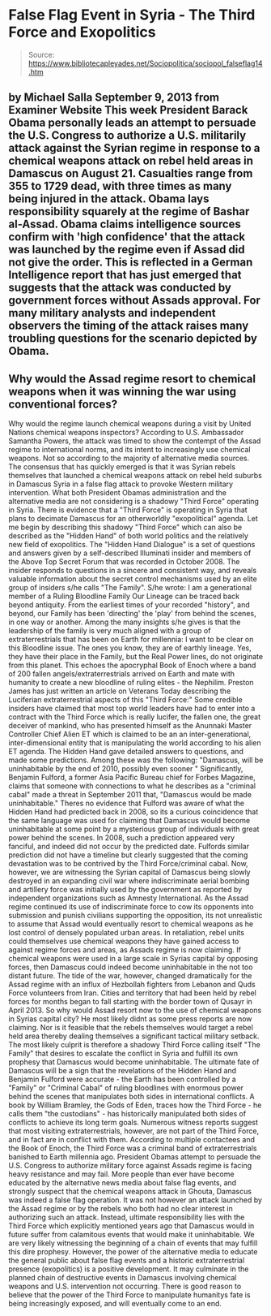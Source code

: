 # False Flag Event in Syria - The Third Force and Exopolitics

> Source: https://www.bibliotecapleyades.net/Sociopolitica/sociopol_falseflag14.htm

by Michael Salla
September 9, 2013
from
Examiner Website
This week President
Barack Obama personally
leads an attempt to persuade the U.S. Congress to authorize a U.S.
militarily attack against the Syrian regime in response to a chemical
weapons attack on rebel held areas in Damascus on August 21.
Casualties range from 355 to 1729 dead,
with three times as many being injured in the attack.
Obama lays
responsibility squarely at the regime of Bashar al-Assad. Obama claims intelligence sources confirm with
'high confidence' that the attack was launched by the regime even if Assad
did not give the order.
This is reflected in a
German Intelligence report that has just
emerged that suggests that the attack was conducted by government forces
without Assads approval.
For many military analysts and independent
observers the timing of the attack raises many troubling questions for the
scenario depicted by Obama.
-
Why would the Assad regime resort to chemical
weapons when it was winning the war using conventional forces?
-
Why
would the regime launch chemical weapons during a visit by United Nations
chemical weapons inspectors?
According to U.S.
Ambassador Samantha
Powers, the attack was timed to show the contempt of the
Assad regime to international norms, and its intent to increasingly use
chemical weapons.
Not so according to the majority of alternative
media sources.
The consensus that has quickly emerged is that it was
Syrian rebels themselves
that launched a
chemical weapons attack on rebel held suburbs in Damascus Syria in a false
flag attack to provoke Western military intervention.
What both President
Obamas administration and the alternative media are not considering is a
shadowy "Third Force" operating in Syria.
There is evidence that a "Third Force" is
operating in Syria that plans to decimate Damascus for an otherworldly "exopolitical"
agenda.
Let me begin by describing this shadowy "Third
Force" which can also be described as the "Hidden Hand" of both world
politics and the relatively new field of exopolitics.
The "Hidden
Hand Dialogue" is a set of questions and answers given by a
self-described Illuminati insider and members of the
Above Top Secret Forum that was recorded in October 2008.
The insider responds to questions in a sincere
and consistent way, and reveals valuable information about the secret
control mechanisms used by an elite group of insiders s/he calls "The
Family".
S/he wrote:
I am a generational member of a Ruling
Bloodline Family
Our Lineage can be traced back beyond antiquity. From
the earliest times of your recorded "history", and beyond, our Family
has been 'directing' the 'play' from behind the scenes, in one way or
another.
Among the many insights s/he gives is that the
leadership of the family is very much aligned with a
group of extraterrestrials that has been on Earth for millennia:
I want to be clear on this Bloodline issue.
The ones you know, they are of earthly lineage. Yes, they have their
place in the Family, but the Real Power lines, do not originate from
this planet.
This echoes the apocryphal
Book of Enoch where a band of 200 fallen
angels/extraterrestrials arrived on Earth and mate with humanity to create a
new bloodline of ruling elites - the Nephilim.
Preston James has just written
an article on Veterans Today describing the Luciferian extraterrestrial
aspects of this "Third Force:"
Some credible insiders have claimed that
most top world leaders have had to enter into a contract with the Third
Force which is really lucifer, the fallen one, the great deceiver of
mankind, who has presented himself as
the Anunnaki Master Controller
Chief Alien ET which is claimed to be an an inter-generational,
inter-dimensional entity that is manipulating the world according to his
alien ET agenda.
The Hidden Hand gave detailed answers to
questions, and made some predictions.
Among these was
the following:
"Damascus, will be uninhabitable by the end
of 2010, possibly even sooner
"
Significantly,
Benjamin Fulford, a former Asia Pacific Bureau chief for
Forbes Magazine, claims that someone with connections to what he describes
as a "criminal cabal"
made a threat in September 2011 that,
"Damascus would be made uninhabitable."
Theres no evidence that Fulford was aware of
what the Hidden Hand had predicted back in 2008, so its a curious
coincidence that the same language was used for claiming that Damascus would
become uninhabitable at some point by a mysterious group of individuals with
great power behind the scenes.
In 2008, such a prediction appeared very
fanciful, and indeed did not occur by the predicted date. Fulfords similar
prediction did not have a timeline but clearly suggested that the coming
devastation was to be contrived by the Third Force/criminal cabal.
Now, however, we are witnessing the Syrian
capital of Damascus being slowly destroyed in an expanding civil war where
indiscriminate aerial bombing and artillery force was initially used by the
government as reported by independent organizations such as
Amnesty International.
As the Assad regime continued its use of
indiscriminate force to cow its opponents into submission and punish
civilians supporting the opposition, its not unrealistic to assume that
Assad would eventually resort to chemical weapons as he lost control of
densely populated urban areas.
In retaliation, rebel units could themselves use
chemical weapons they have gained access to against regime forces and areas,
as Assads regime is now claiming. If chemical weapons were used in a large
scale in Syrias capital by opposing forces, then Damascus could indeed
become uninhabitable in the not too distant future.
The tide of the war, however, changed
dramatically for the Assad regime with an influx of Hezbollah fighters from
Lebanon and Quds Force volunteers from Iran.
Cities and territory that had been held by rebel
forces for months began to fall starting with the border town of
Qusayr in April 2013. So why would Assad resort now to the use of
chemical weapons in Syrias capital city? He most likely didnt as some
press reports are now claiming.
Nor is it feasible that the rebels themselves
would target a rebel held area thereby dealing themselves a significant
tactical military setback.
The most likely culprit is therefore a shadowy
Third Force calling itself "The Family" that desires to escalate the
conflict in Syria and fulfill its own prophesy that Damascus would become
uninhabitable.
The ultimate fate of Damascus will be a sign
that the revelations of the Hidden Hand and Benjamin Fulford were accurate -
the Earth has been controlled by a "Family" or "Criminal Cabal" of ruling
bloodlines with enormous power behind the scenes that manipulates both sides
in international conflicts.
A book by William Bramley, the
Gods of Eden, traces how the Third Force -
he calls them "the custodians" - has historically manipulated both sides of
conflicts to achieve its long term goals.
Numerous witness reports suggest that most
visiting extraterrestrials, however, are not part of the Third Force, and in
fact are in conflict with them. According to multiple contactees and the
Book of Enoch, the Third Force was a criminal band of extraterrestrials
banished to Earth millennia ago.
President Obamas attempt to persuade the U.S.
Congress to authorize military force against Assads regime is facing
heavy resistance and may fail.
More people than ever have become educated by
the alternative news media about false flag events, and strongly suspect
that the chemical weapons attack in Ghouta, Damascus was indeed a false flag
operation.
It was not however an attack launched by the
Assad regime or by the rebels who both had no clear interest in authorizing
such an attack.
Instead, ultimate responsibility lies with the Third Force
which explicitly mentioned years ago that Damascus would in future suffer
from calamitous events that would make it uninhabitable.
We are very likely witnessing the beginning of a
chain of events that may fulfill this dire prophesy.
However, the power of the alternative media to
educate the general public about false flag events and a historic
extraterrestrial presence (exopolitics) is a positive development. It may
culminate in the planned chain of destructive events in Damascus involving
chemical weapons and U.S. intervention not occurring.
There is good reason to believe that the power
of the Third Force to manipulate humanitys fate is being increasingly
exposed, and will eventually come to an end.
